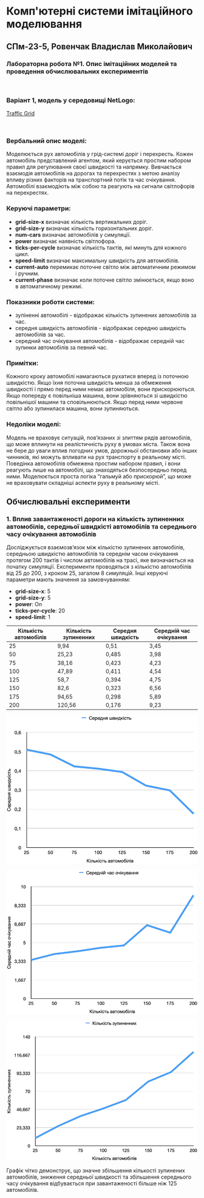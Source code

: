 # Комп'ютерні системи імітаційного моделювання
## СПм-23-5, Ровенчак Владислав Миколайович
### Лабораторна робота №**1**. Опис імітаційних моделей та проведення обчислювальних експериментів

<br>

### Варіант 1, модель у середовищі NetLogo:
[Traffic Grid](https://www.netlogoweb.org/launch#http://www.netlogoweb.org/assets/modelslib/Sample%20Models/Social%20Science/Traffic%20Grid.nlogo)

<br>

### Вербальний опис моделі:
Моделюється рух автомобілів у грід-системі доріг і перехресть. Кожен автомобіль представлений агентом, який керується простим набором правил для регулювання своєї швидкості та напрямку. Вивчається взаємодія автомобілів на дорогах та перехрестях з метою аналізу впливу різних факторів на транспортний потік та час очікування. Автомобілі взаємодіють між собою та реагують на сигнали світлофорів на перехрестях.
### Керуючі параметри:
- **grid-size-x** визначає кількість вертикальних доріг.
- **grid-size-y** визначає кількість горизонтальних доріг.
- **num-cars** визначає автомобілів у симуляції.
- **power** визначає наявність світлофора.
- **ticks-per-cycle** визначає кількість тактів, які минуть для кожного цикл.
- **speed-limit** визначає максимальну швидкість для автомобілів.
- **current-auto** перемикає поточне світло між автоматичним режимом і ручним.
- **current-phase** визначає коли поточне світло змінюється, якщо воно в автоматичному режимі.

### Показники роботи системи:
- зупіненні автомобілі - відображає кількість зупинених автомобілів за час.
- середня швидкість автомобілів - відображає середню швидкість автомобілів за час.
- середний час очікування автомобілів - відображає середній час зупинки автомобілів за певний час.

### Примітки:
Кожного кроку автомобілі намагаються рухатися вперед із поточною швидкістю. Якщо їхня поточна швидкість менша за обмеження швидкості і прямо перед ними немає автомобіля, вони прискорюються. Якщо попереду є повільніша машина, вони зрівняються зі швидкістю повільнішої машини та сповільнюються. Якщо перед ними червоне світло або зупинилася машина, вони зупиняються.

### Недоліки моделі:
Модель не враховує ситуацій, пов’язаних зі злиттям рядів автомобілів, що може вплинути на реалістичність руху в умовах міста. Також вона не бере до уваги вплив погодних умов, дорожньої обстановки або інших чинників, які можуть впливати на рух транспорту в реальному місті. Поведінка автомобілів обмежена простим набором правил, і вони реагують лише на автомобілі, що знаходяться безпосередньо перед ними. Моделюється проста логіка “гальмуй або прискорюй”, що може не враховувати складніші аспекти руху в реальному місті.
<br>

## Обчислювальні експерименти
### 1. Вплив завантаженості дороги на кількість зупиненних автомобілів, середньої швидкісті автомобілів та середнього часу очікування автомобілів
Досліджується взаємозв’язок між кількістю зупинених автомобілів, середньою швидкістю автомобілів та середнім часом очікування протягом 200 тактів і числом автомобілів на трасі, яке визначається на початку симуляції. Експерименти проводяться з кількістю автомобілів від 25 до 200, з кроком 25, загалом 8 симуляцій.
Інші керуючі параметри мають значення за замовчуванням:
- **grid-size-x**: 5
- **grid-size-y**: 5
- **power**: On
- **ticks-per-cycle**: 20
- **speed-limit**: 1

<table>
<thead>
<tr><th>Кількість автомобілів</th><th>Кількість зупиненних</th><th>Середня швидкість</th><th>Середній час очікування</th></tr>
</thead>
<tbody>
<tr><td>25</td><td>9,94</td><td>0,51</td><td>3,45</td></tr>
<tr><td>50</td><td>25,23</td><td>0,485</td><td>3,98</td></tr>
<tr><td>75</td><td>38,16</td><td>0,423</td><td>4,23</td></tr>
<tr><td>100</td><td>47,89</td><td>0,411</td><td>4,54</td></tr>
<tr><td>125</td><td>58,7</td><td>0,394</td><td>4,75</td></tr>
<tr><td>150</td><td>82,6</td><td>0,323</td><td>6,56</td></tr>
<tr><td>175</td><td>94,65</td><td>0,298</td><td>5,89</td></tr>
<tr><td>200</td><td>120,56</td><td>0,176</td><td>9,23</td></tr>
</tbody>
</table>

![Залежність кількість зупиненних автомобілів від завантаженості траси](average-speed-of-cars.png)

![Залежність кількість зупиненних автомобілів від завантаженості траси](average-wait-time-of-cars.png)

![Залежність кількість зупиненних автомобілів від завантаженості траси](stopped-cars.png)

Графік чітко демонструє, що значне збільшення кількості зупинених автомобілів, зниження середньої швидкості та збільшення середнього часу очікування відбувається при завантаженості більше ніж 125 автомобілів.
